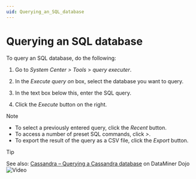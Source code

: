 ```yaml
---
uid: Querying_an_SQL_database
---
```


# Querying an SQL database

To query an SQL database, do the following:

1. Go to *System Center \>* *Tools* \> *query executer*.

1. In the *Execute query on* box, select the database you want to query.

1. In the text box below this, enter the SQL query.

1. Click the *Execute* button on the right.

> [!NOTE]
>
> - To select a previously entered query, click the *Recent* button.
> - To access a number of preset SQL commands, click *\>*.
> - To export the result of the query as a CSV file, click the *Export* button.

> [!TIP]
> See also: [Cassandra – Querying a Cassandra database](https://community.dataminer.services/video/cassandra-querying-a-cassandra-database/) on DataMiner Dojo ![Video](~/user-guide/images/video_Duo.png)
